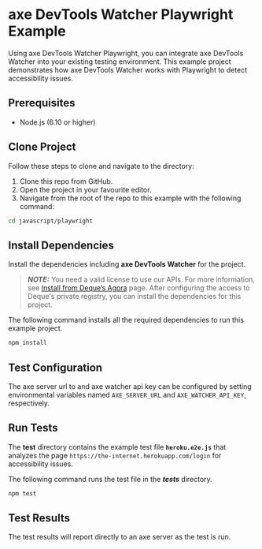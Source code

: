 # axe DevTools Watcher Playwright Example

Using axe DevTools Watcher Playwright, you can integrate axe DevTools Watcher into your existing testing environment.
This example project demonstrates how axe DevTools Watcher works with Playwright to detect accessibility issues.

## Prerequisites

- Node.js (6.10 or higher)

## Clone Project

Follow these steps to clone and navigate to the directory:

1. Clone this repo from GitHub.
2. Open the project in your favourite editor.
3. Navigate from the root of the repo to this example with the following command:

```sh
cd javascript/playwright
```

## Install Dependencies

Install the dependencies including **axe DevTools Watcher** for the project.

> **_NOTE:_**
> You need a valid license to use our APIs. For more information, see [Install from Deque’s Agora](https://docs.deque.com/devtools-html/4.0.0/en/node-pl-install-agora) page. After configuring the access to Deque's private registry, you can install the dependencies for this project.

The following command installs all the required dependencies to run this example project.

```sh
npm install
```

## Test Configuration

The axe server url to and axe watcher api key can be configured by setting
environmental variables named `AXE_SERVER_URL` and `AXE_WATCHER_API_KEY`, respectively.

## Run Tests

The **test** directory contains the example test file **`heroku.e2e.js`** that analyzes the page `https://the-internet.herokuapp.com/login` for accessibility issues.

The following command runs the test file in the **_tests_** directory.

```sh
npm test
```

## Test Results

The test results will report directly to an axe server as the test is run.
